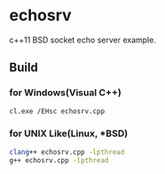 # echosrv

c++11 BSD socket echo server example.

## Build

### for Windows(Visual C++)

```sh
cl.exe /EHsc echosrv.cpp
```

### for UNIX Like(Linux, *BSD)

```sh
clang++ echosrv.cpp -lpthread
g++ echosrv.cpp -lpthread
```

